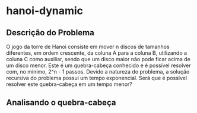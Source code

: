 # hanoi-dynamic

## Descrição do Problema
  O jogo da torre de Hanoi consiste em mover n discos de tamanhos diferentes, em ordem crescente, da coluna A para a coluna B, utilizando a coluna C como auxiliar, sendo que um disco maior não pode ficar acima de um disco menor.
  Este é um quebra-cabeça conhecido e é possível resolver com, no mínimo, 2^n - 1 passos.
  Devido a natureza do problema, a solução recursiva do problema possui um tempo exponencial. Será que é possível resolver este quebra-cabeça em um tempo menor?

## Analisando o quebra-cabeça
